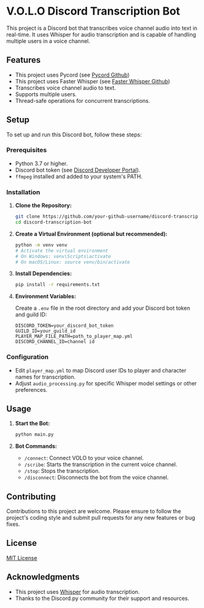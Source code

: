 
# V.O.L.O Discord Transcription Bot

This project is a Discord bot that transcribes voice channel audio into text in real-time. It uses Whisper for audio transcription and is capable of handling multiple users in a voice channel.

## Features

- This project uses Pycord (see [Pycord Github](https://github.com/Pycord-Development/pycord))
- This project uses Faster Whisper (see [Faster Whisper Github](https://github.com/SYSTRAN/faster-whisper))
- Transcribes voice channel audio to text.
- Supports multiple users.
- Thread-safe operations for concurrent transcriptions.

## Setup

To set up and run this Discord bot, follow these steps:

### Prerequisites

- Python 3.7 or higher.
- Discord bot token (see [Discord Developer Portal](https://discord.com/developers/applications)).
- `ffmpeg` installed and added to your system's PATH.

### Installation

1. **Clone the Repository:**

   ```bash
   git clone https://github.com/your-github-username/discord-transcription-bot.git
   cd discord-transcription-bot
   ```

2. **Create a Virtual Environment (optional but recommended):**

   ```bash
   python -m venv venv
   # Activate the virtual environment
   # On Windows: venv\Scripts\activate
   # On macOS/Linux: source venv/bin/activate
   ```

3. **Install Dependencies:**

   ```bash
   pip install -r requirements.txt
   ```

4. **Environment Variables:**

   Create a `.env` file in the root directory and add your Discord bot token and guild ID:

   ```
   DISCORD_TOKEN=your_discord_bot_token
   GUILD_ID=your_guild_id
   PLAYER_MAP_FILE_PATH=path_to_player_map.yml
   DISCORD_CHANNEL_ID=channel id
   ```

### Configuration

- Edit `player_map.yml` to map Discord user IDs to player and character names for transcription.
- Adjust `audio_processing.py` for specific Whisper model settings or other preferences.

## Usage

1. **Start the Bot:**

   ```bash
   python main.py
   ```

2. **Bot Commands:**

   - `/connect`: Connect VOLO to your voice channel.
   - `/scribe`: Starts the transcription in the current voice channel.
   - `/stop`: Stops the transcription.
   - `/disconnect`: Disconnects the bot from the voice channel.

## Contributing

Contributions to this project are welcome. Please ensure to follow the project's coding style and submit pull requests for any new features or bug fixes.

## License

[MIT License](LICENSE)

## Acknowledgments

- This project uses [Whisper](https://github.com/openai/whisper) for audio transcription.
- Thanks to the Discord.py community for their support and resources.
